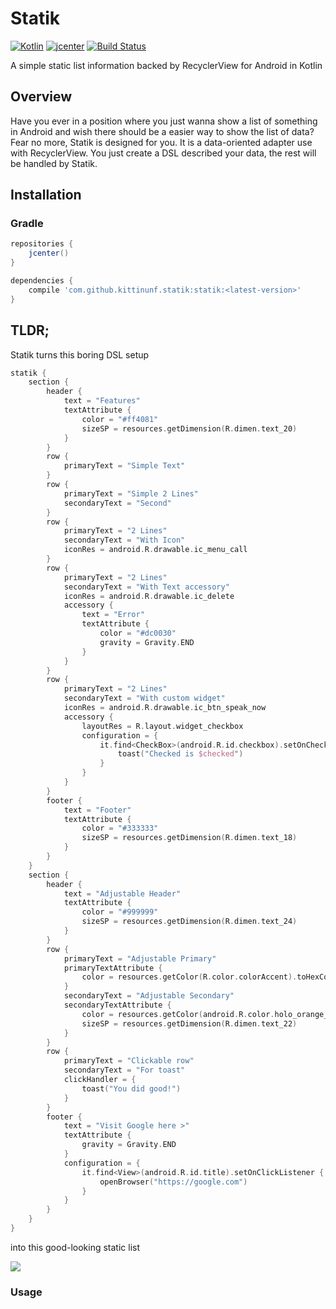 # Statik

[![Kotlin](https://img.shields.io/badge/Kotlin-1.2.21-blue.svg)](http://kotlinlang.org)
[![jcenter](https://api.bintray.com/packages/kittinunf/maven/Statik/images/download.svg)](https://bintray.com/kittinunf/maven/Statik/_latestVersion)
[![Build Status](https://travis-ci.org/kittinunf/Statik.svg?branch=master)](https://travis-ci.org/kittinunf/Statik)

A simple static list information backed by RecyclerView for Android in Kotlin

## Overview

Have you ever in a position where you just wanna show a list of something in Android and wish there should be a easier way to show the list of data?
Fear no more, Statik is designed for you. It is a data-oriented adapter use with RecyclerView. You just create a DSL described your data, the rest will be handled by Statik.

## Installation

### Gradle

``` Groovy
repositories {
    jcenter()
}

dependencies {
    compile 'com.github.kittinunf.statik:statik:<latest-version>'
}
```


## TLDR;

Statik turns this boring DSL setup

``` Kotlin
statik {
    section {
        header {
            text = "Features"
            textAttribute {
                color = "#ff4081"
                sizeSP = resources.getDimension(R.dimen.text_20)
            }
        }
        row {
            primaryText = "Simple Text"
        }
        row {
            primaryText = "Simple 2 Lines"
            secondaryText = "Second"
        }
        row {
            primaryText = "2 Lines"
            secondaryText = "With Icon"
            iconRes = android.R.drawable.ic_menu_call
        }
        row {
            primaryText = "2 Lines"
            secondaryText = "With Text accessory"
            iconRes = android.R.drawable.ic_delete
            accessory {
                text = "Error"
                textAttribute {
                    color = "#dc0030"
                    gravity = Gravity.END
                }
            }
        }
        row {
            primaryText = "2 Lines"
            secondaryText = "With custom widget"
            iconRes = android.R.drawable.ic_btn_speak_now
            accessory {
                layoutRes = R.layout.widget_checkbox
                configuration = {
                    it.find<CheckBox>(android.R.id.checkbox).setOnCheckedChangeListener { _, checked ->
                        toast("Checked is $checked")
                    }
                }
            }
        }
        footer {
            text = "Footer"
            textAttribute {
                color = "#333333"
                sizeSP = resources.getDimension(R.dimen.text_18)
            }
        }
    }
    section {
        header {
            text = "Adjustable Header"
            textAttribute {
                color = "#999999"
                sizeSP = resources.getDimension(R.dimen.text_24)
            }
        }
        row {
            primaryText = "Adjustable Primary"
            primaryTextAttribute {
                color = resources.getColor(R.color.colorAccent).toHexColor()
            }
            secondaryText = "Adjustable Secondary"
            secondaryTextAttribute {
                color = resources.getColor(android.R.color.holo_orange_dark).toHexColor()
                sizeSP = resources.getDimension(R.dimen.text_22)
            }
        }
        row {
            primaryText = "Clickable row"
            secondaryText = "For toast"
            clickHandler = {
                toast("You did good!")
            }
        }
        footer {
            text = "Visit Google here >"
            textAttribute {
                gravity = Gravity.END
            }
            configuration = {
                it.find<View>(android.R.id.title).setOnClickListener {
                    openBrowser("https://google.com")
                }
            }
        }
    }
}
```

into this good-looking static list

![](docs/screenshots/features.png)

### Usage

<TBD>
